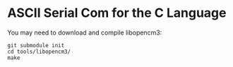 # ASCII Serial Com for the C Language

You may need to download and compile libopencm3:

    git submodule init
    cd tools/libopencm3/
    make
